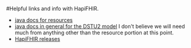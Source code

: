 #Helpful links and info with HapiFHIR.
* [java docs for 
resources](http://jamesagnew.github.io/hapi-fhir/apidocs-dstu2/index.html)
* [java docs in general for the DSTU2 
model](http://jamesagnew.github.io/hapi-fhir/apidocs-dstu2/index.html) I 
don't believe we will need much from anything other than the resource 
portion at this point.
* [HapiFHIR releases](https://github.com/jamesagnew/hapi-fhir/releases)
